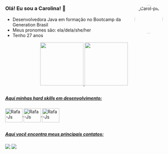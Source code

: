 ##

<img align="right" alt="Carol-pic" height="90" style="border-radius:50px;" src="https://cdn.discordapp.com/attachments/758145230179401768/948330329612111882/unknown.png">


### Olá! Eu sou a Carolina! 🥁


- Desenvolvedora Java em formação no Bootcamp da Generation Brasil
- Meus pronomes são: ela/dela/she/her
- Tenho 27 anos 

<div align="center">
  <a href="https://github.com/carolin4x">
  <img height="138em" src="https://github-readme-stats.vercel.app/api?username=carolin4x&show_icons=true&theme=dark&include_all_commits=true&count_private=true"/>
  <img height="138em" src="https://github-readme-stats.vercel.app/api/top-langs/?username=carolin4x&layout=compact&langs_count=7&theme=dark"/>
</div>
  
   ##
  
  ##### Aqui minhas hard skills em desenvolvimento: 
<div>
  <img align="center" alt="Rafa-Js" height="45" width="55" src="https://img.shields.io/badge/Java-ED8B00?style=for-the-badge&logo=java&logoColor=white">
  <img align="center" alt="Rafa-Js" height="45" width="55" src="https://img.shields.io/badge/MySQL-00000F?style=for-the-badge&logo=mysql&logoColor=white">  
  <img align="center" alt="Rafa-Js" height="45" width="55" src="https://img.shields.io/badge/Spring-6DB33F?style=for-the-badge&logo=spring&logoColor=white">  
</div>
  
  
  ##
 
<div> 
  
  ##### Aqui você encontra meus principais contatos: 
  <a href = "mailto:britolopes.c@gmail.com"><img src="https://img.shields.io/badge/-Gmail-%23333?style=for-the-badge&logo=gmail&logoColor=red" target="_blank"></a>
  <a href="https://www.linkedin.com/in/carolinx/" target="_blank"><img src="https://img.shields.io/badge/-LinkedIn-%230077B5?style=for-the-badge&logo=linkedin&logoColor=white" target="_blank"></a> 
 
</div>
  
 
  
<!--
**carolin4x/carolin4x** is a ✨ _special_ ✨ repository because its `README.md` (this file) appears on your GitHub profile.

Here are some ideas to get you started:

 ![Snake animation](https://github.com/carolin4x/blob/output/github-contribution-grid-snake.svg)
<div style="display: inline_block"><br>
</div>
-->
